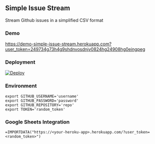 ## Simple Issue Stream
Stream Github issues in a simplified CSV format  

### Demo
https://demo-simple-issue-stream.herokuapp.com?user_token=249734g73h4g9shdnvosdnjv0824hg24908hg0eingpeg

### Deployment

[![Deploy](https://www.herokucdn.com/deploy/button.svg)](https://heroku.com/deploy?template=https://github.com/WebDevEngines/simple-issue-stream)

### Environment

```
export GITHUB_USERNAME='username'
export GITHUB_PASSWORD='password'
export GITHUB_REPOSITORY='repo'
export TOKEN='random_token'
```

### Google Sheets Integration

```
=IMPORTDATA("https://<your-heroku-app>.herokuapp.com/?user_token=<random_token>")
```
